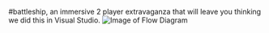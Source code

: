 #battleship, an immersive 2 player extravaganza that will leave you thinking we did this in Visual Studio. 
![Image of Flow Diagram](https://github.com/mefelsen/battleship/blob/master/448BattleshipFlow/448BattleshipFlow.png)
